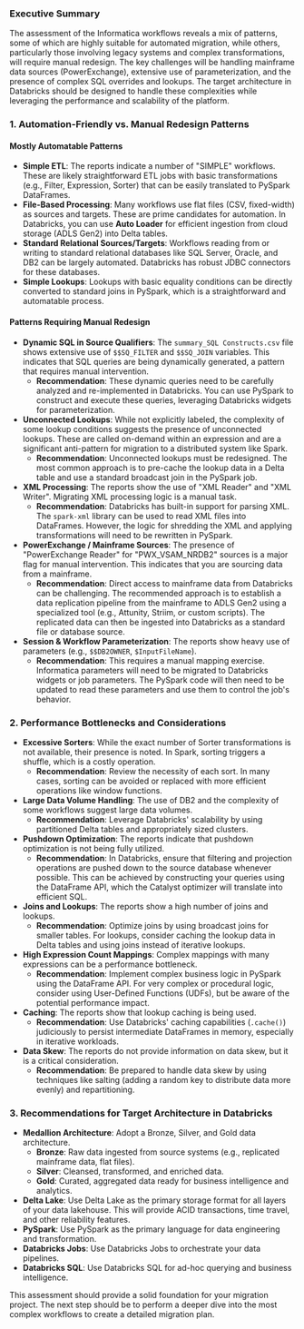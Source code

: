 ### Executive Summary

The assessment of the Informatica workflows reveals a mix of patterns, some of which are highly suitable for automated migration, while others, particularly those involving legacy systems and complex transformations, will require manual redesign. The key challenges will be handling mainframe data sources (PowerExchange), extensive use of parameterization, and the presence of complex SQL overrides and lookups. The target architecture in Databricks should be designed to handle these complexities while leveraging the performance and scalability of the platform.

### 1. Automation-Friendly vs. Manual Redesign Patterns

#### Mostly Automatable Patterns

*   **Simple ETL**: The reports indicate a number of "SIMPLE" workflows. These are likely straightforward ETL jobs with basic transformations (e.g., Filter, Expression, Sorter) that can be easily translated to PySpark DataFrames.
*   **File-Based Processing**: Many workflows use flat files (CSV, fixed-width) as sources and targets. These are prime candidates for automation. In Databricks, you can use **Auto Loader** for efficient ingestion from cloud storage (ADLS Gen2) into Delta tables.
*   **Standard Relational Sources/Targets**: Workflows reading from or writing to standard relational databases like SQL Server, Oracle, and DB2 can be largely automated. Databricks has robust JDBC connectors for these databases.
*   **Simple Lookups**: Lookups with basic equality conditions can be directly converted to standard joins in PySpark, which is a straightforward and automatable process.

#### Patterns Requiring Manual Redesign

*   **Dynamic SQL in Source Qualifiers**: The `summary_SQL Constructs.csv` file shows extensive use of `$$SQ_FILTER` and `$$SQ_JOIN` variables. This indicates that SQL queries are being dynamically generated, a pattern that requires manual intervention.
    *   **Recommendation**: These dynamic queries need to be carefully analyzed and re-implemented in Databricks. You can use PySpark to construct and execute these queries, leveraging Databricks widgets for parameterization.
*   **Unconnected Lookups**: While not explicitly labeled, the complexity of some lookup conditions suggests the presence of unconnected lookups. These are called on-demand within an expression and are a significant anti-pattern for migration to a distributed system like Spark.
    *   **Recommendation**: Unconnected lookups must be redesigned. The most common approach is to pre-cache the lookup data in a Delta table and use a standard broadcast join in the PySpark job.
*   **XML Processing**: The reports show the use of "XML Reader" and "XML Writer". Migrating XML processing logic is a manual task.
    *   **Recommendation**: Databricks has built-in support for parsing XML. The `spark-xml` library can be used to read XML files into DataFrames. However, the logic for shredding the XML and applying transformations will need to be rewritten in PySpark.
*   **PowerExchange / Mainframe Sources**: The presence of "PowerExchange Reader" for "PWX_VSAM_NRDB2" sources is a major flag for manual intervention. This indicates that you are sourcing data from a mainframe.
    *   **Recommendation**: Direct access to mainframe data from Databricks can be challenging. The recommended approach is to establish a data replication pipeline from the mainframe to ADLS Gen2 using a specialized tool (e.g., Attunity, Striim, or custom scripts). The replicated data can then be ingested into Databricks as a standard file or database source.
*   **Session & Workflow Parameterization**: The reports show heavy use of parameters (e.g., `$$DB2OWNER`, `$InputFileName`).
    *   **Recommendation**: This requires a manual mapping exercise. Informatica parameters will need to be migrated to Databricks widgets or job parameters. The PySpark code will then need to be updated to read these parameters and use them to control the job's behavior.

### 2. Performance Bottlenecks and Considerations

*   **Excessive Sorters**: While the exact number of Sorter transformations is not available, their presence is noted. In Spark, sorting triggers a shuffle, which is a costly operation.
    *   **Recommendation**: Review the necessity of each sort. In many cases, sorting can be avoided or replaced with more efficient operations like window functions.
*   **Large Data Volume Handling**: The use of DB2 and the complexity of some workflows suggest large data volumes.
    *   **Recommendation**: Leverage Databricks' scalability by using partitioned Delta tables and appropriately sized clusters.
*   **Pushdown Optimization**: The reports indicate that pushdown optimization is not being fully utilized.
    *   **Recommendation**: In Databricks, ensure that filtering and projection operations are pushed down to the source database whenever possible. This can be achieved by constructing your queries using the DataFrame API, which the Catalyst optimizer will translate into efficient SQL.
*   **Joins and Lookups**: The reports show a high number of joins and lookups.
    *   **Recommendation**: Optimize joins by using broadcast joins for smaller tables. For lookups, consider caching the lookup data in Delta tables and using joins instead of iterative lookups.
*   **High Expression Count Mappings**: Complex mappings with many expressions can be a performance bottleneck.
    *   **Recommendation**: Implement complex business logic in PySpark using the DataFrame API. For very complex or procedural logic, consider using User-Defined Functions (UDFs), but be aware of the potential performance impact.
*   **Caching**: The reports show that lookup caching is being used.
    *   **Recommendation**: Use Databricks' caching capabilities (`.cache()`) judiciously to persist intermediate DataFrames in memory, especially in iterative workloads.
*   **Data Skew**: The reports do not provide information on data skew, but it is a critical consideration.
    *   **Recommendation**: Be prepared to handle data skew by using techniques like salting (adding a random key to distribute data more evenly) and repartitioning.

### 3. Recommendations for Target Architecture in Databricks

*   **Medallion Architecture**: Adopt a Bronze, Silver, and Gold data architecture.
    *   **Bronze**: Raw data ingested from source systems (e.g., replicated mainframe data, flat files).
    *   **Silver**: Cleansed, transformed, and enriched data.
    *   **Gold**: Curated, aggregated data ready for business intelligence and analytics.
*   **Delta Lake**: Use Delta Lake as the primary storage format for all layers of your data lakehouse. This will provide ACID transactions, time travel, and other reliability features.
*   **PySpark**: Use PySpark as the primary language for data engineering and transformation.
*   **Databricks Jobs**: Use Databricks Jobs to orchestrate your data pipelines.
*   **Databricks SQL**: Use Databricks SQL for ad-hoc querying and business intelligence.

This assessment should provide a solid foundation for your migration project. The next step should be to perform a deeper dive into the most complex workflows to create a detailed migration plan.